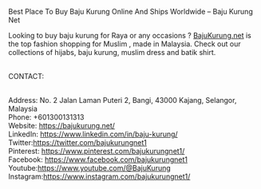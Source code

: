 Best Place To Buy Baju Kurung Online And Ships Worldwide – Baju Kurung Net

Looking to buy baju kurung for Raya or any occasions ? <a href="https://bajukurung.net/">BajuKurung.net</a> is the top fashion shopping for Muslim , made in Malaysia. Check out our collections of hijabs, baju kurung, muslim dress and batik shirt.

<br>CONTACT:

<br>Address: No. 2 Jalan Laman Puteri 2, Bangi, 43000 Kajang, Selangor, Malaysia
<br>Phone: +601300131313
<br>Website: <a href="https://bajukurung.net/">https://bajukurung.net/</a>
<br>LinkedIn: <a href="https://www.linkedin.com/in/baju-kurung/
">https://www.linkedin.com/in/baju-kurung/
</a>
<br>Twitter:<a href="https://twitter.com/bajukurungnet1">https://twitter.com/bajukurungnet1</a>
<br>Pinterest: <a href="https://www.pinterest.com/bajukurungnet1/
">https://www.pinterest.com/bajukurungnet1/
</a>
<br>Facebook: <a href="https://www.facebook.com/bajukurungnet1 
">https://www.facebook.com/bajukurungnet1 
</a>
<br>Youtube:<a href="https://www.youtube.com/@BajuKurung">https://www.youtube.com/@BajuKurung</a>
<br>Instagram:<a href="https://www.instagram.com/bajukurungnet1/">https://www.instagram.com/bajukurungnet1/</a>

